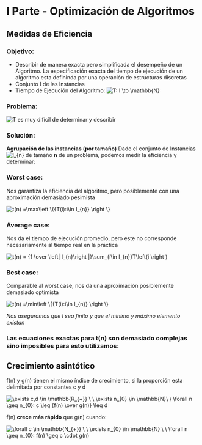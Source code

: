 # I Parte - Optimización de Algoritmos

## Medidas de Eficiencia

### Objetivo:

* Describir de manera exacta pero simplificada el desempeño de un Algoritmo.
La especificación exacta del tiempo de ejecución de un algoritmo esta defininda por una operación de
estructuras discretas
* Conjunto I de las Instancias
* Tiempo de Ejecución del Algoritmo:  <img src="https://latex.codecogs.com/gif.latex?T:&space;I&space;\to&space;\mathbb{N}" title="T: I \to \mathbb{N}" />

### Problema:
<img src="https://latex.codecogs.com/gif.latex?T" title="T" /> es muy difícil de determinar y describir

### Solución:
**Agrupación de las instancias (por tamaño)**
Dado el conjunto de Instancias <img src="https://latex.codecogs.com/gif.latex?I_{n}" title="I_{n}" /> de tamaño **n** de un problema, podemos medir la eficiencia y determinar:

### Worst case:
Nos garantiza la eficiencia del algoritmo, pero posiblemente con una aproximación demasiado pesimista

<img src="https://latex.codecogs.com/gif.latex?t(n)&space;=\max\left&space;\{{T(i):i\in&space;I_{n}}&space;\right&space;\}" title="t(n) =\max\left \{{T(i):i\in I_{n}} \right \}" />

### Average case:

Nos da el tiempo de ejecución promedio, pero este no corresponde necesariamente al tiempo real en la práctica

<img src="https://latex.codecogs.com/gif.latex?t(n)&space;=&space;{1&space;\over&space;\left|&space;I_{n}\right&space;|}\sum_{i\in&space;I_{n}}T\left(i&space;\right&space;)" title="t(n) = {1 \over \left| I_{n}\right |}\sum_{i\in I_{n}}T\left(i \right )" />

### Best case:

Comparable al worst case, nos da una aproximación posiblemente demasiado optimista

<img src="https://latex.codecogs.com/gif.latex?t(n)&space;=\min\left&space;\{{T(i):i\in&space;I_{n}}&space;\right&space;\}" title="t(n) =\min\left \{{T(i):i\in I_{n}} \right \}" />

*Nos aseguramos que I sea finito y que el minimo y máximo elemento existan*

### Las ecuaciones exactas para t(n) son demasiado complejas sino imposibles para esto utilizamos:

## Crecimiento asintótico

f(n) y g(n) tienen el mismo índice de crecimiento, si la proporción esta delimitada por constantes c y d

<img src="https://latex.codecogs.com/gif.latex?\exists&space;c,d&space;\in&space;\mathbb{R_{&plus;}}&space;\&space;\&space;\exists&space;n_{0}&space;\in&space;\mathbb{N}\&space;\&space;\forall&space;n&space;\geq&space;n_{0}:&space;c&space;\leq&space;{f(n)&space;\over&space;g(n)}&space;\leq&space;d" title="\exists c,d \in \mathbb{R_{+}} \ \ \exists n_{0} \in \mathbb{N}\ \ \forall n \geq n_{0}: c \leq {f(n) \over g(n)} \leq d" />

f(n) **crece más rápido** que g(n) cuando:

<img src="https://latex.codecogs.com/gif.latex?\forall&space;c&space;\in&space;\mathbb{N_{&plus;}}&space;\&space;\&space;\exists&space;n_{0}&space;\in&space;\mathbb{N}&space;\&space;\&space;\forall&space;n&space;\geq&space;n_{0}:&space;f(n)&space;\geq&space;c&space;\cdot&space;g(n)" title="\forall c \in \mathbb{N_{+}} \ \ \exists n_{0} \in \mathbb{N} \ \ \forall n \geq n_{0}: f(n) \geq c \cdot g(n)" />
